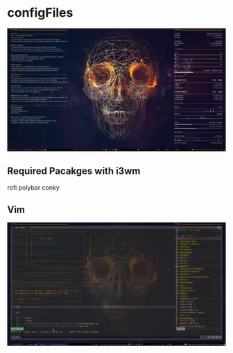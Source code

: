# configFiles
![Desktop](https://github.com/adamdadd/configFiles/blob/master/1526143713.png)
## Required Pacakges with i3wm

rofi
polybar
conky

## Vim

![Vim](https://github.com/adamdadd/configFiles/blob/master/1536730197.png)
